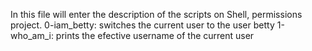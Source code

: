 In this file will enter the description of the scripts on Shell, permissions project.
0-iam_betty: switches the current  user to the user betty
1-who_am_i: prints the efective username of the current user
